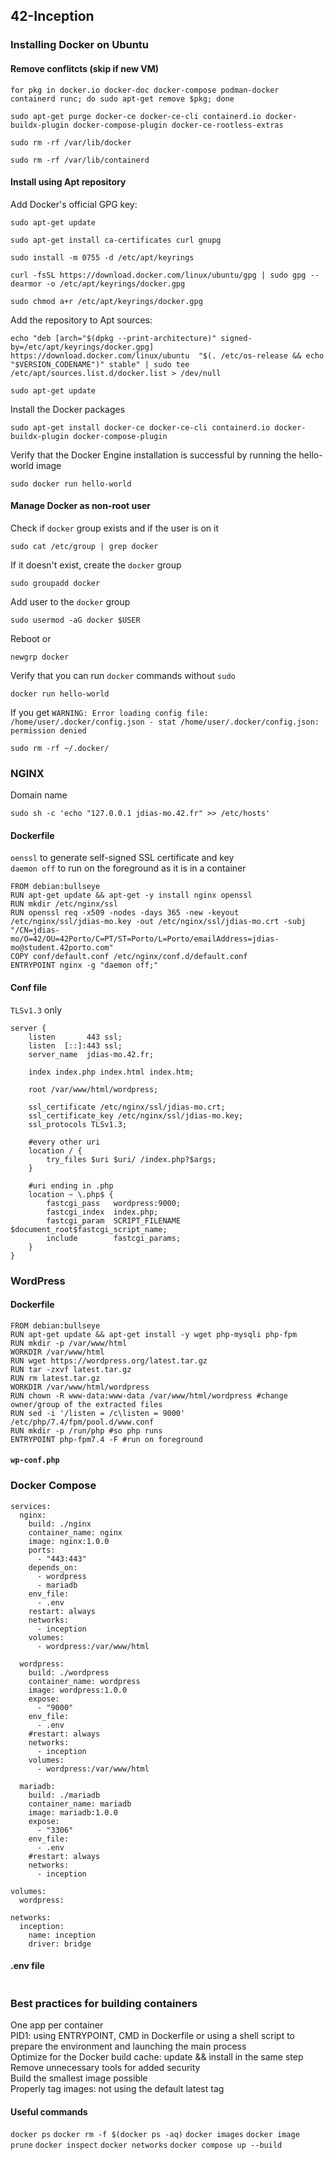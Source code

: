 ## 42-Inception
### Installing Docker on Ubuntu
#### Remove conflitcts (skip if new VM)
```
for pkg in docker.io docker-doc docker-compose podman-docker containerd runc; do sudo apt-get remove $pkg; done
```
```
sudo apt-get purge docker-ce docker-ce-cli containerd.io docker-buildx-plugin docker-compose-plugin docker-ce-rootless-extras
```
```
sudo rm -rf /var/lib/docker
```
```
sudo rm -rf /var/lib/containerd
```
#### Install using Apt repository
Add Docker's official GPG key:
```
sudo apt-get update
```
```
sudo apt-get install ca-certificates curl gnupg
```
```
sudo install -m 0755 -d /etc/apt/keyrings
```
```
curl -fsSL https://download.docker.com/linux/ubuntu/gpg | sudo gpg --dearmor -o /etc/apt/keyrings/docker.gpg
```
```
sudo chmod a+r /etc/apt/keyrings/docker.gpg
```
Add the repository to Apt sources:
```
echo "deb [arch="$(dpkg --print-architecture)" signed-by=/etc/apt/keyrings/docker.gpg] https://download.docker.com/linux/ubuntu  "$(. /etc/os-release && echo "$VERSION_CODENAME")" stable" | sudo tee /etc/apt/sources.list.d/docker.list > /dev/null
```
```
sudo apt-get update
```
Install the Docker packages
```
sudo apt-get install docker-ce docker-ce-cli containerd.io docker-buildx-plugin docker-compose-plugin
```
Verify that the Docker Engine installation is successful by running the hello-world image
```
sudo docker run hello-world
```
#### Manage Docker as non-root user
Check if ```docker``` group exists and if the user is on it
```
sudo cat /etc/group | grep docker
```
If it doesn't exist, create the ```docker``` group
```
sudo groupadd docker
```
Add user to the ```docker``` group
```
sudo usermod -aG docker $USER
```
Reboot or 
```
newgrp docker
```
Verify that you can run ```docker``` commands without ```sudo```
```
docker run hello-world
```
If you get ```WARNING: Error loading config file: /home/user/.docker/config.json -
stat /home/user/.docker/config.json: permission denied```
```
sudo rm -rf ~/.docker/
```
### NGINX
Domain name
```
sudo sh -c 'echo "127.0.0.1 jdias-mo.42.fr" >> /etc/hosts'
```
#### Dockerfile
```oenssl``` to generate self-signed SSL certificate and key<br>
```daemon off``` to run on the foreground as it is in a container
```
FROM debian:bullseye
RUN apt-get update && apt-get -y install nginx openssl
RUN mkdir /etc/nginx/ssl
RUN openssl req -x509 -nodes -days 365 -new -keyout /etc/nginx/ssl/jdias-mo.key -out /etc/nginx/ssl/jdias-mo.crt -subj "/CN=jdias-mo/O=42/OU=42Porto/C=PT/ST=Porto/L=Porto/emailAddress=jdias-mo@student.42porto.com"
COPY conf/default.conf /etc/nginx/conf.d/default.conf
ENTRYPOINT nginx -g "daemon off;"
```
#### Conf file
```TLSv1.3``` only
```
server {
    listen       443 ssl;
    listen  [::]:443 ssl;
    server_name  jdias-mo.42.fr;

    index index.php index.html index.htm;

    root /var/www/html/wordpress;

    ssl_certificate /etc/nginx/ssl/jdias-mo.crt;
    ssl_certificate_key /etc/nginx/ssl/jdias-mo.key;
    ssl_protocols TLSv1.3;

    #every other uri
    location / {
        try_files $uri $uri/ /index.php?$args;
    }

    #uri ending in .php
    location ~ \.php$ {
        fastcgi_pass   wordpress:9000;
        fastcgi_index  index.php;
        fastcgi_param  SCRIPT_FILENAME  $document_root$fastcgi_script_name;
        include        fastcgi_params;
    }
}
```
### WordPress
#### Dockerfile
```
FROM debian:bullseye
RUN apt-get update && apt-get install -y wget php-mysqli php-fpm
RUN mkdir -p /var/www/html
WORKDIR /var/www/html
RUN wget https://wordpress.org/latest.tar.gz
RUN tar -zxvf latest.tar.gz
RUN rm latest.tar.gz
WORKDIR /var/www/html/wordpress
RUN chown -R www-data:www-data /var/www/html/wordpress #change owner/group of the extracted files
RUN sed -i '/listen = /c\listen = 9000' /etc/php/7.4/fpm/pool.d/www.conf
RUN mkdir -p /run/php #so php runs
ENTRYPOINT php-fpm7.4 -F #run on foreground
```
#### ```wp-conf.php```
### Docker Compose
```
services:
  nginx:
    build: ./nginx
    container_name: nginx
    image: nginx:1.0.0
    ports:
      - "443:443"
    depends_on:
      - wordpress
      - mariadb
    env_file:
      - .env
    restart: always
    networks:
      - inception
    volumes:
      - wordpress:/var/www/html

  wordpress:
    build: ./wordpress
    container_name: wordpress
    image: wordpress:1.0.0
    expose:
      - "9000"
    env_file:
      - .env
    #restart: always
    networks:
      - inception
    volumes:
      - wordpress:/var/www/html

  mariadb:
    build: ./mariadb
    container_name: mariadb
    image: mariadb:1.0.0
    expose:
      - "3306"
    env_file:
      - .env
    #restart: always
    networks:
      - inception

volumes:
  wordpress:

networks:
  inception:
    name: inception
    driver: bridge
```
#### .env file
```

```
### Best practices for building containers
One app per container<br>
PID1: using ENTRYPOINT, CMD in Dockerfile or using a shell script to prepare the environment and launching the main process<br>
Optimize for the Docker build cache: update && install in the same step<br>
Remove unnecessary tools for added security<br>
Build the smallest image possible<br>
Properly tag images: not using the default latest tag

#### Useful commands
```docker ps```
```docker rm -f $(docker ps -aq)```
```docker images```
```docker image prune```
```docker inspect```
```docker networks```
```docker compose up --build```
